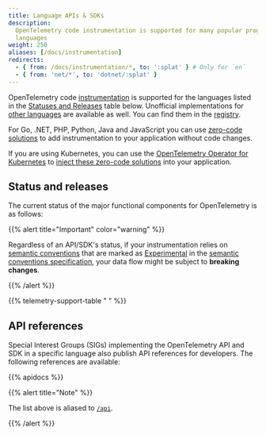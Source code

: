 ```yaml
---
title: Language APIs & SDKs
description:
  OpenTelemetry code instrumentation is supported for many popular programming
  languages
weight: 250
aliases: [/docs/instrumentation]
redirects:
  - { from: /docs/instrumentation/*, to: ':splat' } # Only for `en`
  - { from: 'net/*', to: 'dotnet/:splat' }
---
```


OpenTelemetry code [instrumentation][] is supported for the languages listed in
the [Statuses and Releases](#status-and-releases) table below. Unofficial
implementations for [other languages](/docs/languages/other) are available as
well. You can find them in the [registry](/ecosystem/registry/).

For Go, .NET, PHP, Python, Java and JavaScript you can use
[zero-code solutions](/docs/zero-code) to add instrumentation to your
application without code changes.

If you are using Kubernetes, you can use the [OpenTelemetry Operator for
Kubernetes][otel-op] to [inject these zero-code solutions][zero-code] into your
application.

## Status and releases

The current status of the major functional components for OpenTelemetry is as
follows:

{{% alert title="Important" color="warning" %}}

Regardless of an API/SDK's status, if your instrumentation relies on [semantic
conventions][] that are marked as [Experimental] in the [semantic conventions
specification][], your data flow might be subject to **breaking changes**.

[semantic conventions]: /docs/concepts/semantic-conventions/
[Experimental]: /docs/specs/otel/document-status/
[semantic conventions specification]: /docs/specs/semconv/

{{% /alert %}}

{{% telemetry-support-table " " %}}

## API references

Special Interest Groups (SIGs) implementing the OpenTelemetry API and SDK in a
specific language also publish API references for developers. The following
references are available:

{{% apidocs %}}

{{% alert title="Note" %}}

The list above is aliased to [`/api`](/api).

{{% /alert %}}

[zero-code]: /docs/platforms/kubernetes/operator/automatic/
[instrumentation]: /docs/concepts/instrumentation/
[otel-op]: /docs/platforms/kubernetes/operator/
